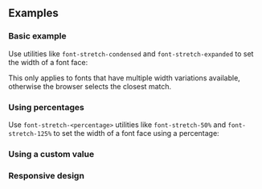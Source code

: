<ApiTable
  rows=
/>

## Examples

### Basic example

Use utilities like `font-stretch-condensed` and `font-stretch-expanded` to set the width of a font face:

This only applies to fonts that have multiple width variations available, otherwise the browser selects the closest match.

### Using percentages

Use `font-stretch-<percentage>` utilities like `font-stretch-50%` and `font-stretch-125%` to set the width of a font face using a percentage:

### Using a custom value

### Responsive design
